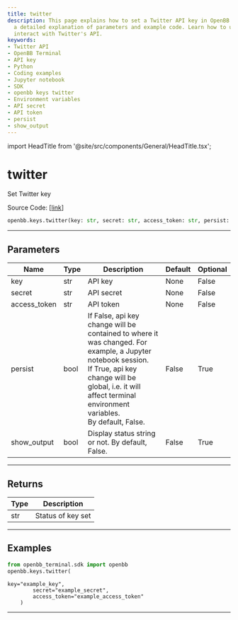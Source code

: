 ```yaml
---
title: twitter
description: This page explains how to set a Twitter API key in OpenBB Terminal, including
  a detailed explanation of parameters and example code. Learn how to use OpenBB to
  interact with Twitter's API.
keywords:
- Twitter API
- OpenBB Terminal
- API key
- Python
- Coding examples
- Jupyter notebook
- SDK
- openbb keys twitter
- Environment variables
- API secret
- API token
- persist
- show_output
---
```


import HeadTitle from '@site/src/components/General/HeadTitle.tsx';

<HeadTitle title="twitter - Keys - Reference | OpenBB SDK Docs" />

# twitter

Set Twitter key

Source Code: [[link](https://github.com/OpenBB-finance/OpenBBTerminal/tree/main/openbb_terminal/keys_model.py#L1132)]

```python
openbb.keys.twitter(key: str, secret: str, access_token: str, persist: bool = False, show_output: bool = False)
```

---

## Parameters

| Name | Type | Description | Default | Optional |
| ---- | ---- | ----------- | ------- | -------- |
| key | str | API key | None | False |
| secret | str | API secret | None | False |
| access_token | str | API token | None | False |
| persist | bool | If False, api key change will be contained to where it was changed. For example, a Jupyter notebook session.<br/>If True, api key change will be global, i.e. it will affect terminal environment variables.<br/>By default, False. | False | True |
| show_output | bool | Display status string or not. By default, False. | False | True |


---

## Returns

| Type | Description |
| ---- | ----------- |
| str | Status of key set |
---

## Examples

```python
from openbb_terminal.sdk import openbb
openbb.keys.twitter(
```

```
key="example_key",
        secret="example_secret",
        access_token="example_access_token"
    )
```
---
